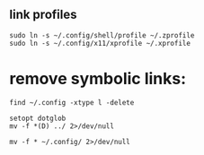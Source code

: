 ## link profiles

```
sudo ln -s ~/.config/shell/profile ~/.zprofile
sudo ln -s ~/.config/x11/xprofile ~/.xprofile
```

# remove symbolic links:

`
find ~/.config -xtype l -delete
`

```
setopt dotglob
mv -f *(D) ../ 2>/dev/null
```

```
mv -f * ~/.config/ 2>/dev/null
```
